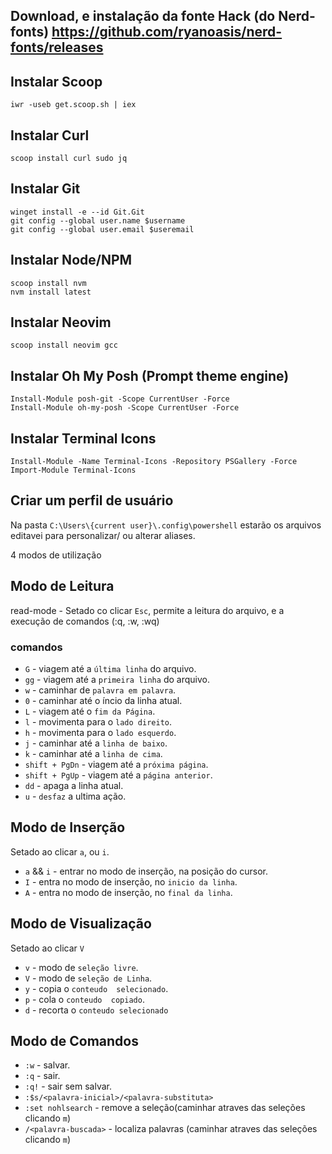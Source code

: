 ## Download, e instalação da fonte Hack (do Nerd-fonts) <https://github.com/ryanoasis/nerd-fonts/releases> ##

## Instalar Scoop ##
```
iwr -useb get.scoop.sh | iex
```

## Instalar Curl ##
```
scoop install curl sudo jq
```

## Instalar Git ##
```
winget install -e --id Git.Git
git config --global user.name $username
git config --global user.email $useremail
```

## Instalar Node/NPM ##
```
scoop install nvm
nvm install latest
```

## Instalar Neovim ##
```
scoop install neovim gcc
```

## Instalar Oh My Posh (Prompt theme engine) ##
```
Install-Module posh-git -Scope CurrentUser -Force
Install-Module oh-my-posh -Scope CurrentUser -Force
```

## Instalar Terminal Icons ##
```
Install-Module -Name Terminal-Icons -Repository PSGallery -Force
Import-Module Terminal-Icons
```

## Criar um perfil de usuário ##
Na pasta `C:\Users\{current user}\.config\powershell` estarão os arquivos editavei para personalizar/ ou alterar aliases. 
































4 modos de utilização

## Modo de Leitura ##
read-mode - Setado co clicar `Esc`, permite a leitura do arquivo, e a execução de comandos (:q, :w, :wq)

### comandos ###

+ ` G ` - viagem até a ` última linha ` do arquivo.
+ ` gg ` - viagem até a ` primeira linha ` do arquivo.
+ ` w ` - caminhar de ` palavra em palavra `.
+ ` 0 ` - caminhar até o íncio da linha atual.
+ ` L ` - viagem até o `fim da Página`.
+ ` l ` - movimenta para o ` lado direito `.
+ ` h ` - movimenta para o ` lado esquerdo `.
+ ` j ` - caminhar até a ` linha de baixo `.
+ ` k ` - caminhar até a ` linha de cima `.
+ ` shift + PgDn ` - viagem até a ` próxima página `.
+ ` shift + PgUp ` - viagem até a ` página anterior `.
+ ` dd ` - apaga a linha atual.
+ ` u ` - ` desfaz ` a ultima ação.

## Modo de Inserção ##
Setado ao clicar ` a `, ou ` i `.
+ ` a ` && ` i ` - entrar no modo de inserção, na posição do cursor.
+ ` I ` - entra no modo de inserção, no ` inicio da linha `.
+ ` A ` - entra no modo de inserção, no ` final da linha `.

## Modo de Visualização ##
Setado ao clicar ` V `
+ ` v ` - modo de ` seleção livre `.
+ ` V ` - modo de ` seleção de Linha `.
+ ` y ` - copia o ` conteudo  selecionado `.
+ ` p ` - cola o ` conteudo  copiado `.
+ ` d ` - recorta o ` conteudo selecionado `

## Modo de Comandos ##
+ ` :w ` - salvar.
+ ` :q ` - sair.
+ ` :q! ` - sair sem salvar.
+ ` :$s/<palavra-inicial>/<palavra-substituta> `
+ ` :set nohlsearch ` - remove a seleção(caminhar atraves das seleções clicando ` m `)
+ ` /<palavra-buscada> ` - localiza palavras (caminhar atraves das seleções clicando ` m `)  


